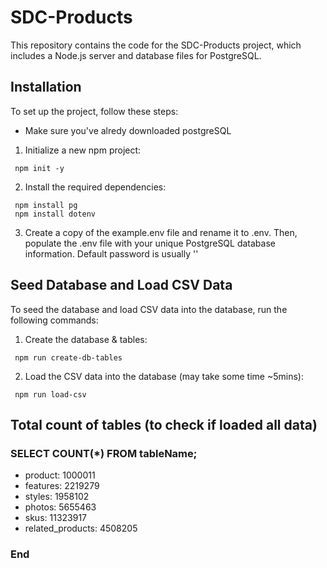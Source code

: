 # SDC-Products
This repository contains the code for the SDC-Products project, which includes a Node.js server and database files for PostgreSQL.

## Installation
To set up the project, follow these steps:
- Make sure you've alredy downloaded postgreSQL

1) Initialize a new npm project:
```shell
 npm init -y
```
2) Install the required dependencies:
```shell
 npm install pg
 npm install dotenv
```
3) Create a copy of the example.env file and rename it to .env. Then, populate the .env file with your unique PostgreSQL database information. Default password is usually ''

## Seed Database and Load CSV Data
To seed the database and load CSV data into the database, run the following commands:

1) Create the database & tables:
```shell
 npm run create-db-tables
``````
2) Load the CSV data into the database (may take some time ~5mins):
```shell
 npm run load-csv
```
## Total count of tables (to check if loaded all data)
### SELECT COUNT(*) FROM tableName;
- product:  1000011
- features:  2219279
- styles: 1958102
- photos: 5655463
- skus: 11323917
- related_products: 4508205


### End

